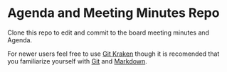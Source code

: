 # Agenda and Meeting Minutes Repo

Clone this repo to edit and commit to the board meeting minutes and Agenda.

For newer users feel free to use [Git Kraken](https://www.gitkraken.com/) though it is recomended that you familiarize yourself with [Git](https://git-scm.com/) and [Markdown](https://www.markdowntutorial.com/).
